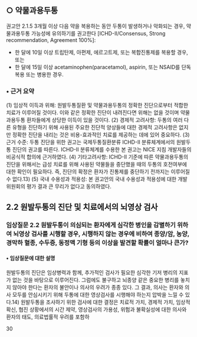 ## ○ 약물과용두통

권고안 2.1.5 3개월 이상 다음 약을 복용하는 동안 두통이 발생하거나 악화되는 경우, 약물과용두통 가능성에 유의하기를 권고한다 [ICHD-II/Consensus, Strong recommendation, Agreement 100%]:
- 한 달에 10일 이상 트립탄제, 아편제, 에르고트제, 또는 복합진통제를 복용할 경우, 또는
- 한 달에 15일 이상 acetaminophen(paracetamol), aspirin, 또는 NSAID를 단독 복용 또는 병용한 경우.

### • 근거 요약
(1) 임상적 이득과 위해: 원발두통질환 및 약물과용두통의 정확한 진단으로부터 적합한 치료가 이루어질 것이다. 이와 같은 정확한 진단이 내려진다면 위해는 없을 것이며 약물과용두통 환자들에게 상당한 이득이 있을 것이다.
(2) 경제적 고려사항: 두통의 여러 다른 유형을 진단하기 위해 사용된 주요한 진단적 양상들에 대한 경제적 고려사항은 없지만 정확한 진단을 내리는 것은 비용-효과적인 치료를 제공하는 데에 있어 중요하다.
(3) 근거 수준: 두통 진단을 위한 권고는 국제두통질환분류 ICHD-II 분류체계에서의 원발두통 진단의 권고를 따른다. ICHD-II 분류체계를 수용한 본 권고는 NICE 지침 개발자들의 비공식적 합의에 근거하였다.
(4) 기타고려사항: ICHD-II 기준에 따른 약물과용두통의 진단을 위해서는 급성 치료를 위해 사용된 약물들을 중단했을 때의 두통의 호전여부에 대한 확인이 필요하다. 즉, 진단의 확정은 환자가 진통제를 중단하기 전까지는 이루어질 수 없다.13)
(5) 국내 수용성과 적용성: 본 권고안의 국내 수용성과 적용성에 대한 개발위원회의 평가 결과 큰 무리가 없다고 동의하였다.

## 2.2 원발두통의 진단 및 치료에서의 뇌영상 검사

### 임상질문 2.2 원발두통이 의심되는 환자에게 심각한 병인을 감별하기 위하여 뇌영상 검사를 시행할 경우, 시행하지 않는 경우에 비하여 종양/암, 농양, 경막하 혈종, 수두증, 동정맥 기형 등의 이상을 발견할 확률이 얼마나 큰가?

#### • 임상질문에 대한 설명
원발두통의 진단은 임상병력과 함께, 추가적인 검사가 필요한 심각한 기저 병리의 지표가 없는 것을 바탕으로 이루어진다. 그럼에도 불구하고 뇌종양 같은 중요한 병리를 놓치지 않아야 한다는 환자의 불안이나 의사의 우려가 종종 있다. 그 결과, 의사는 환자와 의사 모두를 안심시키기 위해 두통에 대한 영상검사를 시행해야 하는지 압박을 느낄 수 있다.14)
원발두통을 조사하기 위한 검사에 대한 결정은 치료적 가치, 경제적 가치, 임상적 확신, 협진 상황에서의 시간 제약, 영상검사의 가용성, 위험과 불확실성에 대한 의사와 환자의 태도, 의료법률적 우려를 포함하

<PAGE>30